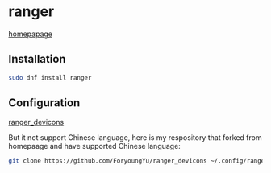 # ranger

[homepapage](https://github.com/ranger/ranger)

## Installation

```bash
sudo dnf install ranger
```

## Configuration

[ranger_devicons](https://github.com/alexanderjeurissen/ranger_devicons)

But it not support Chinese language, here is my respository that forked from homepaage and have supported Chinese language:

```bash
git clone https://github.com/ForyoungYu/ranger_devicons ~/.config/ranger/plugins/ranger_devicons
```
